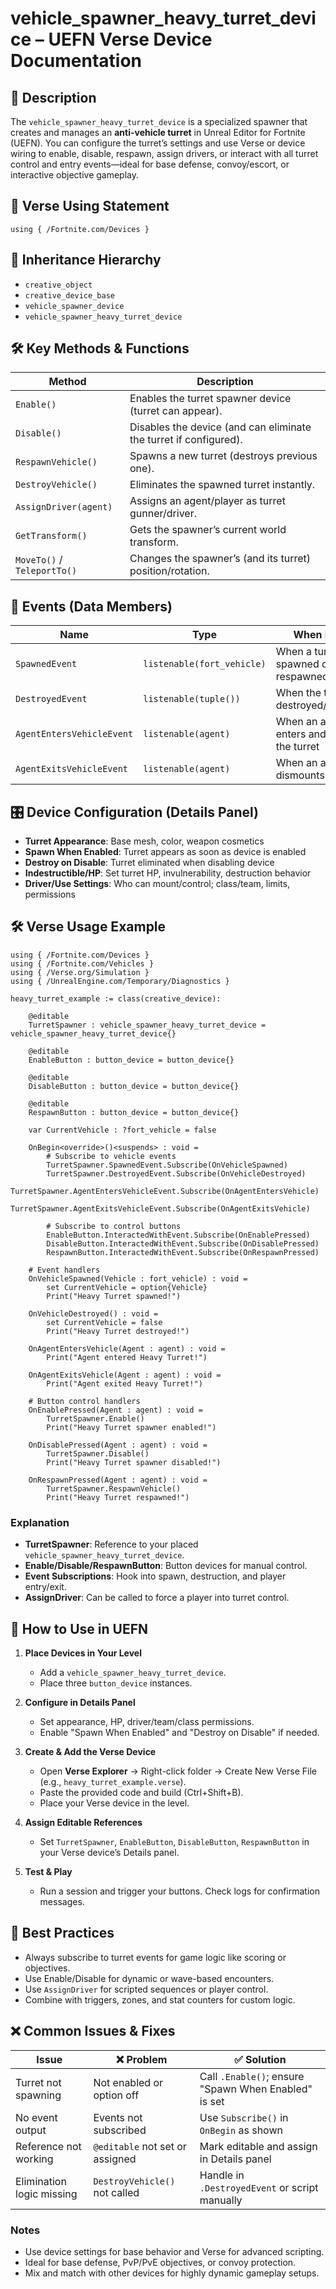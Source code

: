 # vehicle_spawner_heavy_turret_device – UEFN Verse Device Documentation

## 🔹 Description
The `vehicle_spawner_heavy_turret_device` is a specialized spawner that creates and manages an **anti-vehicle turret** in Unreal Editor for Fortnite (UEFN). You can configure the turret’s settings and use Verse or device wiring to enable, disable, respawn, assign drivers, or interact with all turret control and entry events—ideal for base defense, convoy/escort, or interactive objective gameplay.

## 🧱 Verse Using Statement
```verse
using { /Fortnite.com/Devices }
```

## 🔗 Inheritance Hierarchy
- `creative_object`
- `creative_device_base`
- `vehicle_spawner_device`
- `vehicle_spawner_heavy_turret_device`

## 🛠️ Key Methods & Functions
| Method | Description |
|--------|-------------|
| `Enable()` | Enables the turret spawner device (turret can appear). |
| `Disable()` | Disables the device (and can eliminate the turret if configured). |
| `RespawnVehicle()` | Spawns a new turret (destroys previous one). |
| `DestroyVehicle()` | Eliminates the spawned turret instantly. |
| `AssignDriver(agent)` | Assigns an agent/player as turret gunner/driver. |
| `GetTransform()` | Gets the spawner’s current world transform. |
| `MoveTo()` / `TeleportTo()` | Changes the spawner’s (and its turret) position/rotation. |

## 🧹 Events (Data Members)
| Name | Type | When It Fires |
|------|------|---------------|
| `SpawnedEvent` | `listenable(fort_vehicle)` | When a turret is spawned or respawned |
| `DestroyedEvent` | `listenable(tuple())` | When the turret is destroyed/eliminated |
| `AgentEntersVehicleEvent` | `listenable(agent)` | When an agent enters and mounts the turret |
| `AgentExitsVehicleEvent` | `listenable(agent)` | When an agent dismounts the turret |

## 🎛 Device Configuration (Details Panel)
- **Turret Appearance**: Base mesh, color, weapon cosmetics
- **Spawn When Enabled**: Turret appears as soon as device is enabled
- **Destroy on Disable**: Turret eliminated when disabling device
- **Indestructible/HP**: Set turret HP, invulnerability, destruction behavior
- **Driver/Use Settings**: Who can mount/control; class/team, limits, permissions

## 🛠️ Verse Usage Example
```verse
using { /Fortnite.com/Devices }
using { /Fortnite.com/Vehicles }
using { /Verse.org/Simulation }
using { /UnrealEngine.com/Temporary/Diagnostics }

heavy_turret_example := class(creative_device):

    @editable
    TurretSpawner : vehicle_spawner_heavy_turret_device = vehicle_spawner_heavy_turret_device{}

    @editable
    EnableButton : button_device = button_device{}

    @editable
    DisableButton : button_device = button_device{}

    @editable
    RespawnButton : button_device = button_device{}

    var CurrentVehicle : ?fort_vehicle = false

    OnBegin<override>()<suspends> : void =
        # Subscribe to vehicle events
        TurretSpawner.SpawnedEvent.Subscribe(OnVehicleSpawned)
        TurretSpawner.DestroyedEvent.Subscribe(OnVehicleDestroyed)
        TurretSpawner.AgentEntersVehicleEvent.Subscribe(OnAgentEntersVehicle)
        TurretSpawner.AgentExitsVehicleEvent.Subscribe(OnAgentExitsVehicle)

        # Subscribe to control buttons
        EnableButton.InteractedWithEvent.Subscribe(OnEnablePressed)
        DisableButton.InteractedWithEvent.Subscribe(OnDisablePressed)
        RespawnButton.InteractedWithEvent.Subscribe(OnRespawnPressed)

    # Event handlers
    OnVehicleSpawned(Vehicle : fort_vehicle) : void =
        set CurrentVehicle = option{Vehicle}
        Print("Heavy Turret spawned!")

    OnVehicleDestroyed() : void =
        set CurrentVehicle = false
        Print("Heavy Turret destroyed!")

    OnAgentEntersVehicle(Agent : agent) : void =
        Print("Agent entered Heavy Turret!")

    OnAgentExitsVehicle(Agent : agent) : void =
        Print("Agent exited Heavy Turret!")

    # Button control handlers
    OnEnablePressed(Agent : agent) : void =
        TurretSpawner.Enable()
        Print("Heavy Turret spawner enabled!")

    OnDisablePressed(Agent : agent) : void =
        TurretSpawner.Disable()
        Print("Heavy Turret spawner disabled!")

    OnRespawnPressed(Agent : agent) : void =
        TurretSpawner.RespawnVehicle()
        Print("Heavy Turret respawned!")
```

### Explanation
- **TurretSpawner**: Reference to your placed `vehicle_spawner_heavy_turret_device`.
- **Enable/Disable/RespawnButton**: Button devices for manual control.
- **Event Subscriptions**: Hook into spawn, destruction, and player entry/exit.
- **AssignDriver**: Can be called to force a player into turret control.

## 🔧 How to Use in UEFN
1. **Place Devices in Your Level**
   - Add a `vehicle_spawner_heavy_turret_device`.
   - Place three `button_device` instances.

2. **Configure in Details Panel**
   - Set appearance, HP, driver/team/class permissions.
   - Enable "Spawn When Enabled" and "Destroy on Disable" if needed.

3. **Create & Add the Verse Device**
   - Open **Verse Explorer** → Right-click folder → Create New Verse File (e.g., `heavy_turret_example.verse`).
   - Paste the provided code and build (Ctrl+Shift+B).
   - Place your Verse device in the level.

4. **Assign Editable References**
   - Set `TurretSpawner`, `EnableButton`, `DisableButton`, `RespawnButton` in your Verse device’s Details panel.

5. **Test & Play**
   - Run a session and trigger your buttons. Check logs for confirmation messages.

## 🧠 Best Practices
- Always subscribe to turret events for game logic like scoring or objectives.
- Use Enable/Disable for dynamic or wave-based encounters.
- Use `AssignDriver` for scripted sequences or player control.
- Combine with triggers, zones, and stat counters for custom logic.

## ❌ Common Issues & Fixes
| Issue | ❌ Problem | ✅ Solution |
|-------|----------------|----------------|
| Turret not spawning | Not enabled or option off | Call `.Enable()`; ensure "Spawn When Enabled" is set |
| No event output | Events not subscribed | Use `Subscribe()` in `OnBegin` as shown |
| Reference not working | `@editable` not set or assigned | Mark editable and assign in Details panel |
| Elimination logic missing | `DestroyVehicle()` not called | Handle in `.DestroyedEvent` or script manually |

### Notes
- Use device settings for base behavior and Verse for advanced scripting.
- Ideal for base defense, PvP/PvE objectives, or convoy protection.
- Mix and match with other devices for highly dynamic gameplay setups.

